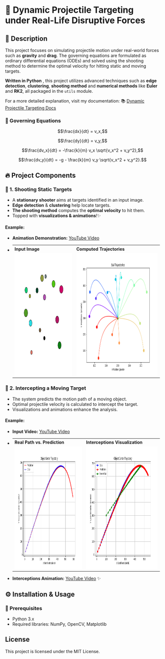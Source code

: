 # 🎯 Dynamic Projectile Targeting under Real-Life Disruptive Forces

## 📌 Description

This project focuses on simulating projectile motion under real-world 
forces such as **gravity** and **drag**. The governing equations are formulated as ordinary differential equations (ODEs) and solved using the shooting method to determine the optimal velocity for hitting static and moving targets.

**Written in Python** , this project utilizes advanced techniques such as **edge detection**, **clustering**, **shooting method** and  **numerical methods** like **Euler** and **RK2**, all packaged in the `utils` module.

For a more detailed explanation, visit my documentation:
📚 [Dynamic Projectile Targeting Docs](https://komachavariani.notion.site/Dynamic-Projectile-Targeting-Docs-1a317eee0cbb80e1ad42cbe573a3c82f)

### 🧮 Governing Equations
```math
\frac{dx}{dt} = v_x,
```

```math
\frac{dy}{dt} = v_y,
```

``` math
\frac{dv_x}{dt} = -\frac{k}{m} v_x \sqrt{v_x^2 + v_y^2},
```

``` math
\frac{dv_y}{dt} = -g - \frac{k}{m} v_y \sqrt{v_x^2 + v_y^2}.
```

## 🔥 Project Components

### 🎯 1. Shooting Static Targets

- A **stationary shooter** aims at targets identified in an input image.  
- **Edge detection** & **clustering** help locate targets.  
- **The shooting method** computes the **optimal velocity** to hit them.
- Topped with **visualizations & animations**!✨

#### Example:
- **Animation Demonstration:** [YouTube Video](https://www.youtube.com/watch?v=Uh1eYqLn54Y)
- <div>
    <table>
      <tr>
        <th>Input Image</th>
        <th>Computed Trajectories</th>
      </tr>
      <tr>
        <td><img src="images/colorful_balls.jpg" height="400"></td>
        <td><img src="results/colorful%20balls/Target%20Projectiles.png" height="400"></td>
      </tr>
    </table>
  </div>

  
### 🚀 2. Intercepting a Moving Target

- The system predicts the motion path of a moving object.
- Optimal projectile velocity is calculated to intercept the target.
- Visualizations and animations enhance the analysis.

#### Example:
- **Input Video:** [YouTube Video](https://www.youtube.com/watch?v=1OYyFiDLVnA)
- <div>
    <table>
      <tr>
        <th>Real Path vs. Prediction</th>
        <th>Interceptions Visualization</th>
      </tr>
      <tr>
        <td><img src="results/interception/data%20vs%20prediction.png" height="400"></td>
        <td><img src="results/interception/predicted%20and%20shooter%20path.png" height="400"></td>
      </tr>
    </table>
  </div>

 
- **Interceptions Animation:** [YouTube Video](https://www.youtube.com/watch?v=-qYOM2z-txw) ✨

## ⚙️ Installation & Usage

### 📜 Prerequisites

- Python 3.x
- Required libraries: NumPy, OpenCV, Matplotlib

## License

This project is licensed under the MIT License.

